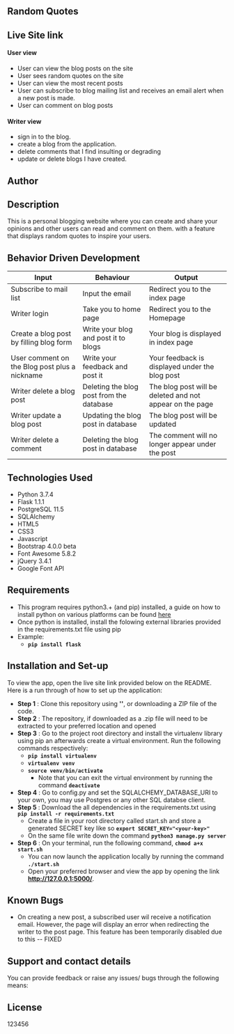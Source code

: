 ## Random Quotes

## Live Site link

####  User view
* User can view the blog posts on the site
* User sees random quotes on the site
* User can view the most recent posts
* User can subscribe to blog mailing list and receives an email alert when a new post is made.
* User can comment on blog posts


####  Writer view
* sign in to the blog.
* create a blog from the application.
* delete comments that I find insulting or degrading
* update or delete blogs I have created.


## Author

## Description
This is a personal blogging website where you can create and share your opinions and other users can read and comment on them. with a feature that displays random quotes to inspire your users.

## Behavior Driven Development

| Input                    | Behaviour                       | Output                                       |
| -------------------------| ------------------------------  | -------------------------------------------- |
| Subscribe to mail list              | Input the email               | Redirect you to the index page               |
| Writer login                    | Take you to home page           | Redirect you to the Homepage                 |
| Create a blog post by filling blog form          | Write your blog and post it to blogs    | Your blog is displayed  in index page                     | 
| User comment on the Blog post plus a nickname | Write your feedback and post it | Your feedback is displayed under the blog post   |
| Writer delete a blog post       | Deleting the blog post from the database    | The blog post will be deleted and not appear on the page                  |
| Writer update a blog post       | Updating the blog post in database    | The blog post will be updated                |
| Writer delete a comment         | Deleting the blog post in database    | The comment will no longer appear under the post                   |

## Technologies Used
* Python 3.7.4
* Flask 1.1.1
* PostgreSQL 11.5
* SQLAlchemy
* HTML5  
* CSS3
* Javascript
* Bootstrap 4.0.0 beta 
* Font Awesome 5.8.2
* jQuery 3.4.1
* Google Font API

## Requirements
* This program requires python3.+ (and pip) installed, a guide on how to install python on various platforms can be found [here](https://www.python.org/)
* Once python is installed, install the folowing external libraries provided in the requirements.txt file using pip
* Example: 
    * **`pip install flask`**

## Installation and Set-up
To view the app, open the live site link provided below on the README.
Here is a run through of how to set up the application:
* **Step 1** : Clone this repository using **''**, or downloading a ZIP file of the code.
* **Step 2** : The repository, if downloaded as a .zip file will need to be extracted to your preferred location and opened
* **Step 3** : Go to the project root directory and install the virtualenv library using pip an afterwards create a virtual environment. Run the following commands respectively:
    * **`pip install virtualenv`**
    * **`virtualenv venv`**
    * **`source venv/bin/activate`**
        * Note that you can exit the virtual environment by running the command **`deactivate`**
* **Step 4** : Go to config.py and set the SQLALCHEMY_DATABASE_URI to your own, you may use Postgres or any other SQL databse client.
* **Step 5** : Download the all dependencies in the requirements.txt using **`pip install -r requirements.txt`**
    * Create a file in your root directory called start.sh and store a generated SECRET key like so **`export SECRET_KEY="<your-key>"`**
    * On the same file write down the command **`python3 manage.py server`** 
* **Step 6** : On your terminal, run the following command, **`chmod a+x start.sh`**
    * You can now launch the application locally by running the command **`./start.sh`** 
    * Open your preferred browser and view the app by opening the link **http://127.0.0.1:5000/**.


## Known Bugs
* On creating a new post, a subscribed user wil receive a notification email. However, the page will display an error when redirecting the writer to the post page. This feature has been temporarily disabled due to this -- FIXED

## Support and contact details
You can provide feedback or raise any issues/ bugs through the following means:

## License


123456